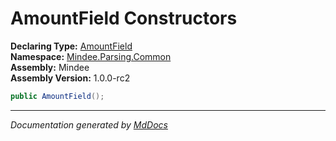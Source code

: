 ﻿<!--  
  <auto-generated>   
    The contents of this file were generated by a tool.  
    Changes to this file may be list if the file is regenerated  
  </auto-generated>   
-->

# AmountField Constructors

**Declaring Type:** [AmountField](../index.md)  
**Namespace:** [Mindee.Parsing.Common](../../index.md)  
**Assembly:** Mindee  
**Assembly Version:** 1.0.0\-rc2

```csharp
public AmountField();
```
___

*Documentation generated by [MdDocs](https://github.com/ap0llo/mddocs)*
